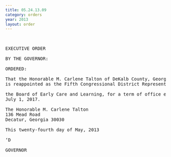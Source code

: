```yaml
---
title: 05.24.13.09
category: orders
year: 2013
layout: order
---
```


<pre> 

EXECUTIVE ORDER

BY THE GOVERNOR:

ORDERED:

That the Honorable M. Carlene Talton of DeKalb County, Georgia,
is reappointed as the Fifth Congressional District Representative on

the Board of Early Care and Learning, for a term of office ending
July 1, 2017.

The Honorable M. Carlene Talton
136 Mead Road
Decatur, Georgia 30030

This twenty-fourth day of May, 2013

‘D

GOVERNOR

</pre>
